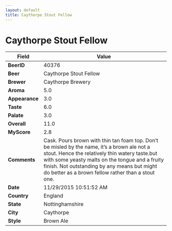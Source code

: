 ```yaml
---
layout: default
title: Caythorpe Stout Fellow
---
```


# Caythorpe Stout Fellow

| Field         | Value     |
|---------------|-----------|
| **BeerID** | 40376 |
| **Beer** | Caythorpe Stout Fellow |
| **Brewer** | Caythorpe Brewery |
| **Aroma** | 5.0 |
| **Appearance** | 3.0 |
| **Taste** | 6.0 |
| **Palate** | 3.0 |
| **Overall** | 11.0 |
| **MyScore** | 2.8 |
| **Comments** | Cask. Pours brown with thin tan foam top. Don’t be misled by the name, it’s a brown ale not a stout. Hence the relatively thin watery taste.but with some yeasty malts on the tongue and a fruity finish. Not outstanding by any means but might do better as a brown fellow rather than a stout one. |
| **Date** | 11/29/2015 10:51:52 AM |
| **Country** | England |
| **State** | Nottinghamshire |
| **City** | Caythorpe |
| **Style** | Brown Ale |
